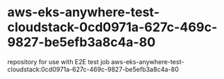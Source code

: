 # aws-eks-anywhere-test-cloudstack-0cd0971a-627c-469c-9827-be5efb3a8c4a-80
repository for use with E2E test job aws-eks-anywhere-test-cloudstack:0cd0971a-627c-469c-9827-be5efb3a8c4a-80
